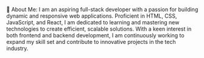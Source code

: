 💫 About Me:
I am an aspiring full-stack developer with a passion for building dynamic and responsive web applications. Proficient in HTML, CSS, JavaScript, and React, I am dedicated to learning and mastering new technologies to create efficient, scalable solutions. With a keen interest in both frontend and backend development, I am continuously working to expand my skill set and contribute to innovative projects in the tech industry.

<!--
**DeepaSingh04/DeepaSingh04** is a ✨ _special_ ✨ repository because its `README.md` (this file) appears on your GitHub profile.

Here are some ideas to get you started:

- 🔭 I’m currently working on ...
- 🌱 I’m currently learning ...
- 👯 I’m looking to collaborate on ...
- 🤔 I’m looking for help with ...
- 💬 Ask me about ...
- 📫 How to reach me: ...
- 😄 Pronouns: ...
- ⚡ Fun fact: ...
-->
